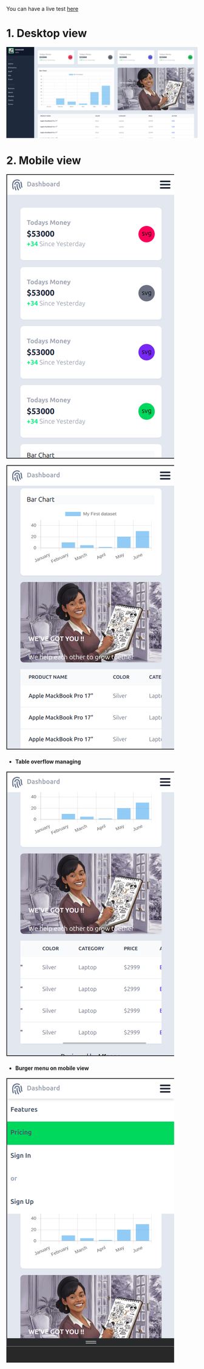 You can have a live test [here](https://lkanan.github.io/Dashboard_TailwindCss_Js/)

# 1. Desktop view
![Desktop view](desktop_view.png)

# 2. Mobile view
![Mobile view 1](mobile_view_1.png)

![Mobile view 2](mobile_view_2.png)

- #### Table overflow managing
![Mobile view 3](mobile_view_3.png)

- #### Burger menu on mobile view
![Mobile view 4](mobile_view_4.png)
